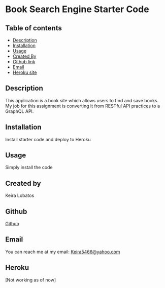 # Book Search Engine Starter Code

## Table of contents
* [Description](#description)
* [Installation](#installation)
* [Usage](#usage)
* [Created By](#created-by)
* [Github link](#github)
* [Email](#email)
* [Heroku site](#heroku)

## Description
This application is a book site which allows users to find and save books. My job for this assignment is converting it from RESTful API practices to a GraphQL API.
## Installation
Install starter code and deploy to Heroku
## Usage
Simply install the code
## Created by
Keira Lobatos

## Github
[Github](github.com/KeiraL000)
## Email
You can reach me at my email: Keira5466@yahoo.com

## Heroku

[Not working as of now]